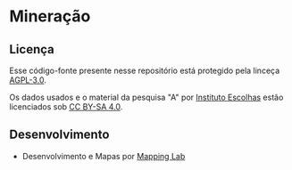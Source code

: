 # Mineração

## Licença

Esse código-fonte presente nesse repositório está protegido pela linceça [AGPL-3.0](LICENSE).

Os dados usados e o material da pesquisa "A" por [Instituto Escolhas](https://www.escolhas.org/en/) estão licenciados sob [CC BY-SA 4.0](https://creativecommons.org/licenses/by-sa/4.0/deed.pt_BR).


## Desenvolvimento

- Desenvolvimento e Mapas por [Mapping Lab](https://www.mappinglab.me)
